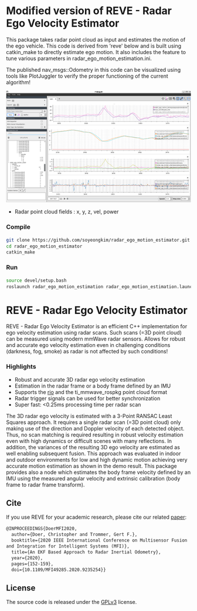 # Modified version of REVE - Radar Ego Velocity Estimator

This package takes radar point cloud as input and estimates the motion of the ego vehicle. This code is derived from 'reve' below and is built using catkin_make to directly estimate ego motion. It also includes the feature to tune various parameters in radar_ego_motion_estimation.ini. 

The published nav_msgs::Odometry in this code can be visualized using tools like PlotJuggler to verify the proper functioning of the current algorithm!

<img src="./plot_juggler_example.png" width="600">

- Radar point cloud fields : x, y, z, vel, power

### Compile
```bash
git clone https://github.com/soyeongkim/radar_ego_motion_estimator.git
cd radar_ego_motion_estimator
catkin_make
```

### Run
```bash
source devel/setup.bash
roslaunch radar_ego_motion_estimation radar_ego_motion_estimation.launch
```

# REVE - Radar Ego Velocity Estimator

REVE - Radar Ego Velocity Estimator is an efficient C++ implementation for ego velocity estimation using radar scans. Such scans (=3D point cloud) can be
measured using modern mmWave radar sensors. Allows for robust and accurate ego velocity estimation even in challenging conditions (darkness, fog, smoke) as radar is not
affected by such conditions!

### Highlights

- Robust and accurate 3D radar ego velocity estimation
- Estimation in the radar frame or a body frame defined by an IMU
- Supports the [rio](https://github.com/christopherdoer/rio) and the ti_mmwave_rospkg point cloud format
- Radar trigger signals can be used for better synchronization
- Super fast: <0.25ms processing time per radar scan

The 3D radar ego velocity is estimated with a 3-Point RANSAC Least Squares approach. It requires a single radar scan (=3D point cloud) only making use of the
direction and Doppler velocity of each detected object. Thus, no scan matching is required resulting in robust velocity estimation even with high dynamics or
difficult scenes with many reflections. In addition, the variances of the resulting 3D ego velocity are estimated as well enabling subsequent fusion. This
approach was evaluated in indoor and outdoor environments for low and high dynamic motion achieving very accurate motion estimation as shown in the demo result.
This package provides also a node which estimates the body frame velocity defined by an IMU using the measured angular velocity and extrinsic calibration (body
frame to radar frame transform).

## Cite

If you use REVE for your academic research, please cite our related [paper](https://christopherdoer.github.io/publication/2020_09_MFI2020):

~~~[bibtex]
@INPROCEEDINGS{DoerMFI2020, 
  author={Doer, Christopher and Trommer, Gert F.},
  booktitle={2020 IEEE International Conference on Multisensor Fusion and Integration for Intelligent Systems (MFI)}, 
  title={An EKF Based Approach to Radar Inertial Odometry}, 
  year={2020},
  pages={152-159},
  doi={10.1109/MFI49285.2020.9235254}}
~~~

## License
The source code is released under the [GPLv3](http://www.gnu.org/licenses/) license.
